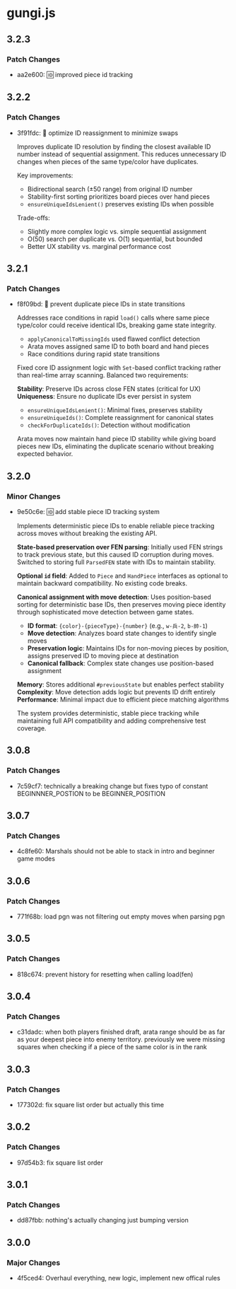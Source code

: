 # gungi.js

## 3.2.3

### Patch Changes

- aa2e600: 🆔 improved piece id tracking

## 3.2.2

### Patch Changes

- 3f91fdc: 🎯 optimize ID reassignment to minimize swaps

  Improves duplicate ID resolution by finding the closest available
  ID number instead of sequential assignment. This reduces unnecessary
  ID changes when pieces of the same type/color have duplicates.

  Key improvements:

  - Bidirectional search (±50 range) from original ID number
  - Stability-first sorting prioritizes board pieces over hand pieces
  - `ensureUniqueIdsLenient()` preserves existing IDs when possible

  Trade-offs:

  - Slightly more complex logic vs. simple sequential assignment
  - O(50) search per duplicate vs. O(1) sequential, but bounded
  - Better UX stability vs. marginal performance cost

## 3.2.1

### Patch Changes

- f8f09bd: 🔧 prevent duplicate piece IDs in state transitions

  Addresses race conditions in rapid `load()` calls where same piece
  type/color could receive identical IDs, breaking game state integrity.

  - `applyCanonicalToMissingIds` used flawed conflict detection
  - Arata moves assigned same ID to both board and hand pieces
  - Race conditions during rapid state transitions

  Fixed core ID assignment logic with `Set`-based conflict tracking
  rather than real-time array scanning. Balanced two requirements:

  **Stability**: Preserve IDs across close FEN states (critical for UX)
  **Uniqueness**: Ensure no duplicate IDs ever persist in system

  - `ensureUniqueIdsLenient()`: Minimal fixes, preserves stability
  - `ensureUniqueIds()`: Complete reassignment for canonical states
  - `checkForDuplicateIds()`: Detection without modification

  Arata moves now maintain hand piece ID stability while giving
  board pieces new IDs, eliminating the duplicate scenario without
  breaking expected behavior.

## 3.2.0

### Minor Changes

- 9e50c6e: 🆔 add stable piece ID tracking system

  Implements deterministic piece IDs to enable reliable piece tracking
  across moves without breaking the existing API.

  **State-based preservation over FEN parsing**: Initially used FEN strings
  to track previous state, but this caused ID corruption during moves.
  Switched to storing full `ParsedFEN` state with IDs to maintain stability.

  **Optional `id` field**: Added to `Piece` and `HandPiece` interfaces as
  optional to maintain backward compatibility. No existing code breaks.

  **Canonical assignment with move detection**: Uses position-based sorting
  for deterministic base IDs, then preserves moving piece identity through
  sophisticated move detection between game states.

  - **ID format**: `{color}-{pieceType}-{number}` (e.g., `w-兵-2`, `b-帥-1`)
  - **Move detection**: Analyzes board state changes to identify single moves
  - **Preservation logic**: Maintains IDs for non-moving pieces by position,
    assigns preserved ID to moving piece at destination
  - **Canonical fallback**: Complex state changes use position-based assignment

  **Memory**: Stores additional `#previousState` but enables perfect stability
  **Complexity**: Move detection adds logic but prevents ID drift entirely
  **Performance**: Minimal impact due to efficient piece matching algorithms

  The system provides deterministic, stable piece tracking while maintaining
  full API compatibility and adding comprehensive test coverage.

## 3.0.8

### Patch Changes

- 7c59cf7: technically a breaking change but fixes typo of constant BEGINNNER_POSTION to be BEGINNER_POSITION

## 3.0.7

### Patch Changes

- 4c8fe60: Marshals should not be able to stack in intro and beginner game modes

## 3.0.6

### Patch Changes

- 771f68b: load pgn was not filtering out empty moves when parsing pgn

## 3.0.5

### Patch Changes

- 818c674: prevent history for resetting when calling load(fen)

## 3.0.4

### Patch Changes

- c31dadc: when both players finished draft, arata range should be as far as your deepest piece into enemy territory. previously we were missing squares when checking if a piece of the same color is in the rank

## 3.0.3

### Patch Changes

- 177302d: fix square list order but actually this time

## 3.0.2

### Patch Changes

- 97d54b3: fix square list order

## 3.0.1

### Patch Changes

- dd87fbb: nothing's actually changing just bumping version

## 3.0.0

### Major Changes

- 4f5ced4: Overhaul everything, new logic, implement new offical rules
